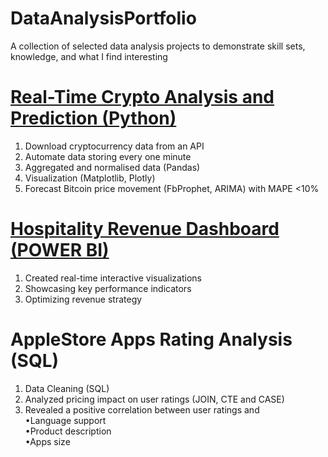 # DataAnalysisPortfolio
A collection of selected data analysis projects to demonstrate skill sets, knowledge, and what I find interesting

# [Real-Time Crypto Analysis and Prediction (Python)](https://github.com/sys1169/Hao_Portfolio/blob/main/Crypto_Analysis_Prediction.md)
1. Download cryptocurrency data from an API  
2. Automate data storing every one minute  
3. Aggregated and normalised data (Pandas)  
4. Visualization (Matplotlib, Plotly)  
5. Forecast Bitcoin price movement (FbProphet, ARIMA) with MAPE <10%  

# [Hospitality Revenue Dashboard (POWER BI)](https://github.com/sys1169/Hao_Portfolio/blob/main/Hospitality_Revenue_Dashboard.md)
1. Created real-time interactive visualizations     
2. Showcasing key performance indicators      
3. Optimizing revenue strategy      

# AppleStore Apps Rating Analysis (SQL)
1. Data Cleaning (SQL)  
2. Analyzed pricing impact on user ratings (JOIN, CTE and CASE)  
3. Revealed a positive correlation between user ratings and  
  •Language support  
  •Product description  
  •Apps size  


